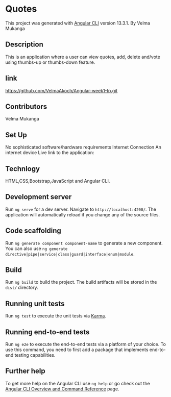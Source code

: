 # Quotes

This project was generated with [Angular CLI](https://github.com/angular/angular-cli) version 13.3.1.
By Velma Mukanga

## Description
This is an application where a user can view quotes, add, delete and/vote using thumbs-up or thumbs-down feature.

## link
https://github.com/VelmaAkoch/Angular-week1-Ip.git

## Contributors
Velma Mukanga

## Set Up 
No sophisticated software/hardware requirements Internet Connection An internet device Live link to the application:


## Technlogy
HTML,CSS,Bootstrap,JavaScript and Angular CLI.

## Development server

Run `ng serve` for a dev server. Navigate to `http://localhost:4200/`. The application will automatically reload if you change any of the source files.

## Code scaffolding

Run `ng generate component component-name` to generate a new component. You can also use `ng generate directive|pipe|service|class|guard|interface|enum|module`.

## Build

Run `ng build` to build the project. The build artifacts will be stored in the `dist/` directory.

## Running unit tests

Run `ng test` to execute the unit tests via [Karma](https://karma-runner.github.io).

## Running end-to-end tests

Run `ng e2e` to execute the end-to-end tests via a platform of your choice. To use this command, you need to first add a package that implements end-to-end testing capabilities.

## Further help

To get more help on the Angular CLI use `ng help` or go check out the [Angular CLI Overview and Command Reference](https://angular.io/cli) page.
